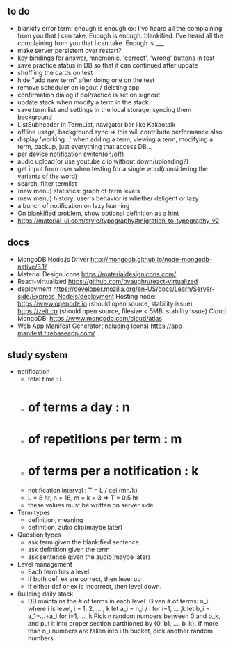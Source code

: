 ## to do
- blankify error
  term: enough is enough
  ex: I've heard all the complaining from you that I can take. Enough is enough.
  blankified: I've heard all the complaining from you that I can take. Enough is ___
- make server persistent over restart?
- key bindings for answer, mnemonic, 'correct', 'wrong' buttons in test
- save practice status in DB so that it can continued after update
- shuffling the cards on test
- hide "add new term" after doing one on the test
- remove scheduler on logout / deleting app
- confirmation dialog if doPractice is set on signout
- update stack when modify a term in the stack
- save term list and settings in the local storage, syncing them background
- ListSubheader in TermList, navigator bar like Kakaotalk
- offline usage, background sync => this will contribute performance also
- display 'working...' when
  adding a term,
  viewing a term,
  modifying a term,
  backup,
  just everything that access DB...
- per device notification switch(on/off)
- audio upload(or use youtube clip without down/uploading?)
- get input from user when testing for a single word(considering the variants of the word)
- search, filter termlist
- (new menu) statistics: graph of term levels
- (new menu) history: user's behavior is whether deligent or lazy
- a bunch of notification on lazy learning
- On blankified problem, show optional definition as a hint
- https://material-ui.com/style/typography#migration-to-typography-v2

## docs
- MongoDB Node.js Driver
  http://mongodb.github.io/node-mongodb-native/3.1/
- Material Design Icons
  https://materialdesignicons.com/
- React-virtualized
  https://github.com/bvaughn/react-virtualized
- deployment
  https://developer.mozilla.org/en-US/docs/Learn/Server-side/Express_Nodejs/deployment
  Hosting node: https://www.openode.io (should open source, stability issue), https://zeit.co (should open source, filesize < 5MB, stability issue)
  Cloud MongoDB: https://www.mongodb.com/cloud/atlas
- Web App Manifest Generator(including Icons)
  https://app-manifest.firebaseapp.com/

## study system
- notification
	- total time : L
	- # of terms a day : n
	- # of repetitions per term : m
	- # of terms per a notification : k
	- notification interval : T = L / ceil(mn/k)
	- L = 8 hr, n = 16, m = k = 3	=>	T = 0.5 hr
	- these values must be written on server side
- Term types
  - definition, meaning
  - definition, autio clip(maybe later)
- Question types
  - ask term given the blankified sentence
  - ask definition given the term
  - ask sentence given the audio(maybe later)
- Level management
  - Each term has a level.
  - if both def, ex are correct, then level up
  - if either def or ex is incorrect, then level down.
- Building daily stack
	- DB maintains the # of terms in each level.
	Given # of terms: n_i     where i is level, i = 1, 2, ... , k
	let a_i = n_i / i     for i=1, ... ,k
  let b_i = a_1+...+a_i  for i=1, ... ,k
	Pick n random numbers between 0 and b_k, and put it into proper section partitioned by {0, b1, ..., b_k}.
  If more than n_i numbers are fallen into i th bucket, pick another random numbers.